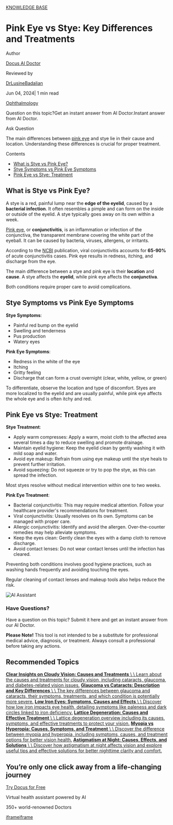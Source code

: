 [KNOWLEDGE BASE](https://docus.ai/knowledge-base)

# Pink Eye vs Stye: Key Differences and Treatments

Author

[Docus AI Doctor](https://docus.ai/ai-doctor)

Reviewed by

[DrLusineBadalian](https://docus.ai/author/dr-lusine-badalian)

Jun 04, 2024\| 1 min read

[Ophthalmology](https://docus.ai/tags/ophthalmology)

Question on this topic?Get an instant answer from AI Doctor.Instant answer from AI Doctor.

Ask Question

The main differences between [pink eye](https://docus.ai/symptoms-guide/pink-eye-vs-allergies#what-is-conjunctivitis) and stye lie in their cause and location. Understanding these differences is crucial for proper treatment.

Contents

- [What is Stye vs Pink Eye?](https://docus.ai/knowledge-base/pink-eye-vs-stye#what-is-stye-vs-pink-eye)
- [Stye Symptoms vs Pink Eye Symptoms](https://docus.ai/knowledge-base/pink-eye-vs-stye#stye-symptoms-vs-pink-eye-symptoms)
- [Pink Eye vs Stye: Treatment](https://docus.ai/knowledge-base/pink-eye-vs-stye#pink-eye-vs-stye-treatment)

## What is Stye vs Pink Eye?

A stye is a red, painful lump near the **edge of the eyelid**, caused by a **bacterial infection**. It often resembles a pimple and can form on the inside or outside of the eyelid. A stye typically goes away on its own within a week.

[Pink eye](https://docus.ai/symptoms-guide/conditions-misdiagnosed-as-pink-eye), or **conjunctivitis**, is an inflammation or infection of the conjunctiva, the transparent membrane covering the white part of the eyeball. It can be caused by bacteria, viruses, allergens, or irritants.

According to the [NCBI](https://www.ncbi.nlm.nih.gov/pmc/articles/PMC10057170/) publication, viral conjunctivitis accounts for **65-90%** of acute conjunctivitis cases. Pink eye results in redness, itching, and discharge from the eye.

The main difference between a stye and pink eye is their **location** and **cause**. A stye affects the **eyelid**, while pink eye affects the **conjunctiva**.

Both conditions require proper care to avoid complications.

## Stye Symptoms vs Pink Eye Symptoms

**Stye Symptoms**:

- Painful red bump on the eyelid
- Swelling and tenderness
- Pus production
- Watery eyes

**Pink Eye Symptoms**:

- Redness in the white of the eye
- Itching
- Gritty feeling
- Discharge that can form a crust overnight (clear, white, yellow, or green)

To differentiate, observe the location and type of discomfort. Styes are more localized to the eyelid and are usually painful, while pink eye affects the whole eye and is often itchy and red.

## Pink Eye vs Stye: Treatment

**Stye Treatment**:

- Apply warm compresses: Apply a warm, moist cloth to the affected area several times a day to reduce swelling and promote drainage.
- Maintain eyelid hygiene: Keep the eyelid clean by gently washing it with mild soap and water.
- Avoid eye makeup: Refrain from using eye makeup until the stye heals to prevent further irritation.
- Avoid squeezing: Do not squeeze or try to pop the stye, as this can spread the infection.

Most styes resolve without medical intervention within one to two weeks.

**Pink Eye Treatment**:

- Bacterial conjunctivitis: This may require medical attention. Follow your healthcare provider's recommendations for treatment.
- Viral conjunctivitis: Usually resolves on its own. Symptoms can be managed with proper care.
- Allergic conjunctivitis: Identify and avoid the allergen. Over-the-counter remedies may help alleviate symptoms.
- Keep the eyes clean: Gently clean the eyes with a damp cloth to remove discharge.
- Avoid contact lenses: Do not wear contact lenses until the infection has cleared.

Preventing both conditions involves good hygiene practices, such as washing hands frequently and avoiding touching the eyes.

Regular cleaning of contact lenses and makeup tools also helps reduce the risk.

![AI Assistant](https://docus.ai/images/small-assistant.png)

### Have Questions?

Have a question on this topic? Submit it here and get an instant answer from our AI Doctor.

**Please Note!** This tool is not intended to be a substitute for professional medical advice, diagnosis, or treatment. Always consult a professional before taking any actions.

## Recommended Topics

[**Clear Insights on Cloudy Vision: Causes and Treatments** \\
\\
Learn about the causes and treatments for cloudy vision, including cataracts, glaucoma, and diabetes-related vision issues.](https://docus.ai/knowledge-base/insights-on-cloudy-vision) [**Glaucoma vs Cataracts: Description and Key Differences** \\
\\
The key differences between glaucoma and cataracts, their symptoms, treatments, and which condition is potentially more severe.](https://docus.ai/knowledge-base/glaucoma-vs-cataracts) [**Low Iron Eyes: Symptoms, Causes and Effects** \\
\\
Discover how low iron impacts eye health, detailing symptoms like paleness and dark circles linked to iron deficiency.](https://docus.ai/knowledge-base/low-iron-eyes) [**Lattice Degeneration: Causes and Effective Treatment** \\
\\
Lattice degeneration overview including its causes, symptoms, and effective treatments to protect your vision.](https://docus.ai/knowledge-base/lattice-degeneration) [**Myopia vs Hyperopia: Causes, Symptoms, and Treatment** \\
\\
Discover the difference between myopia and hyperopia, including symptoms, causes, and treatment options for better vision health.](https://docus.ai/knowledge-base/myopia-vs-hyperopia) [**Astigmatism at Night: Causes, Effects, and Solutions** \\
\\
Discover how astigmatism at night affects vision and explore useful tips and effective solutions for better nighttime clarity and comfort.](https://docus.ai/knowledge-base/astigmatism-at-night)

## You’re only one click away from a life-changing journey

[Try Docus for Free](https://my.docus.ai/auth/signup)

Virtual health assistant powered by AI

350+ world-renowned Doctors

[iframe](https://td.doubleclick.net/td/ga/rul?tid=G-C1NR4HEC74&gacid=1800839568.1741380969&gtm=45je5362v874030715z8849365654za200zb849365654&dma=0&gcs=G1--&gcd=13l3l3R3l5l1&npa=0&pscdl=noapi&aip=1&fledge=1&frm=0&tag_exp=102067808~102482433~102539968~102587591~102640600~102693808~102717422~102788824~102825836&z=1518800871)[iframe](https://td.doubleclick.net/td/rul/11076298198?random=1741380969169&cv=11&fst=1741380969169&fmt=3&bg=ffffff&guid=ON&async=1&gtm=45je5362v874030715z8849365654za200zb849365654&gcd=13l3l3R3l5l1&dma=0&tag_exp=102067808~102482433~102539968~102587591~102640600~102693808~102717422~102788824~102825836&u_w=1280&u_h=1024&url=https%3A%2F%2Fdocus.ai%2Fknowledge-base%2Fpink-eye-vs-stye&hn=www.googleadservices.com&frm=0&tiba=Pink%20Eye%20vs%20Stye%3A%20Key%20Differences%20and%20Treatments&npa=0&pscdl=noapi&auid=880339866.1741380969&uaa=&uab=&uafvl=&uamb=0&uam=&uap=&uapv=&uaw=0&fledge=1&data=event%3Dgtag.config)